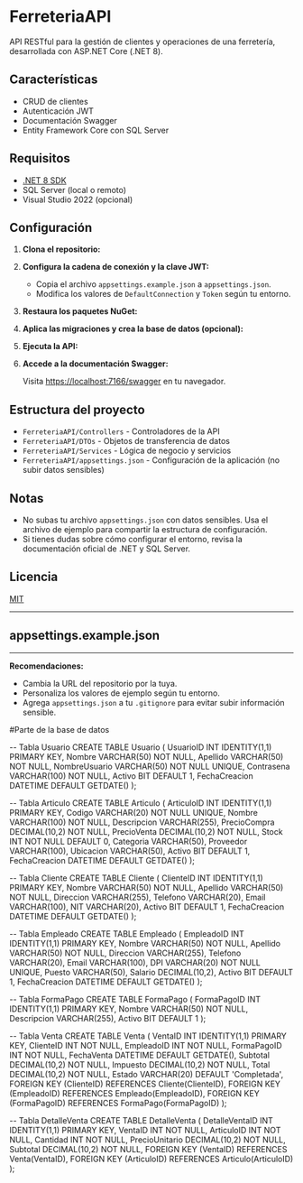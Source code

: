 # FerreteriaAPI

API RESTful para la gestión de clientes y operaciones de una ferretería, desarrollada con ASP.NET Core (.NET 8).

## Características

- CRUD de clientes
- Autenticación JWT
- Documentación Swagger
- Entity Framework Core con SQL Server

## Requisitos

- [.NET 8 SDK](https://dotnet.microsoft.com/download/dotnet/8.0)
- SQL Server (local o remoto)
- Visual Studio 2022 (opcional)

## Configuración

1. **Clona el repositorio:**

   
2. **Configura la cadena de conexión y la clave JWT:**

   - Copia el archivo `appsettings.example.json` a `appsettings.json`.
   - Modifica los valores de `DefaultConnection` y `Token` según tu entorno.

3. **Restaura los paquetes NuGet:**

   
4. **Aplica las migraciones y crea la base de datos (opcional):**

   
5. **Ejecuta la API:**

   
6. **Accede a la documentación Swagger:**

   Visita [https://localhost:7166/swagger](https://localhost:7166/swagger) en tu navegador.

## Estructura del proyecto

- `FerreteriaAPI/Controllers` - Controladores de la API
- `FerreteriaAPI/DTOs` - Objetos de transferencia de datos
- `FerreteriaAPI/Services` - Lógica de negocio y servicios
- `FerreteriaAPI/appsettings.json` - Configuración de la aplicación (no subir datos sensibles)

## Notas

- No subas tu archivo `appsettings.json` con datos sensibles. Usa el archivo de ejemplo para compartir la estructura de configuración.
- Si tienes dudas sobre cómo configurar el entorno, revisa la documentación oficial de .NET y SQL Server.

## Licencia

[MIT](LICENSE)

---

## appsettings.example.json

---

**Recomendaciones:**
- Cambia la URL del repositorio por la tuya.
- Personaliza los valores de ejemplo según tu entorno.
- Agrega `appsettings.json` a tu `.gitignore` para evitar subir información sensible.

#Parte de la base de datos

-- Tabla Usuario
CREATE TABLE Usuario (
    UsuarioID INT IDENTITY(1,1) PRIMARY KEY,
    Nombre VARCHAR(50) NOT NULL,
    Apellido VARCHAR(50) NOT NULL,
    NombreUsuario VARCHAR(50) NOT NULL UNIQUE,
    Contrasena VARCHAR(100) NOT NULL,
    Activo BIT DEFAULT 1,
    FechaCreacion DATETIME DEFAULT GETDATE()
);

-- Tabla Articulo
CREATE TABLE Articulo (
    ArticuloID INT IDENTITY(1,1) PRIMARY KEY,
    Codigo VARCHAR(20) NOT NULL UNIQUE,
    Nombre VARCHAR(100) NOT NULL,
    Descripcion VARCHAR(255),
    PrecioCompra DECIMAL(10,2) NOT NULL,
    PrecioVenta DECIMAL(10,2) NOT NULL,
    Stock INT NOT NULL DEFAULT 0,
    Categoria VARCHAR(50),
    Proveedor VARCHAR(100),
    Ubicacion VARCHAR(50),
    Activo BIT DEFAULT 1,
    FechaCreacion DATETIME DEFAULT GETDATE()
);

-- Tabla Cliente
CREATE TABLE Cliente (
    ClienteID INT IDENTITY(1,1) PRIMARY KEY,
    Nombre VARCHAR(50) NOT NULL,
    Apellido VARCHAR(50) NOT NULL,
    Direccion VARCHAR(255),
    Telefono VARCHAR(20),
    Email VARCHAR(100),
    NIT VARCHAR(20),
    Activo BIT DEFAULT 1,
    FechaCreacion DATETIME DEFAULT GETDATE()
);

-- Tabla Empleado
CREATE TABLE Empleado (
    EmpleadoID INT IDENTITY(1,1) PRIMARY KEY,
    Nombre VARCHAR(50) NOT NULL,
    Apellido VARCHAR(50) NOT NULL,
    Direccion VARCHAR(255),
    Telefono VARCHAR(20),
    Email VARCHAR(100),
    DPI VARCHAR(20) NOT NULL UNIQUE,
    Puesto VARCHAR(50),
    Salario DECIMAL(10,2),
    Activo BIT DEFAULT 1,
    FechaCreacion DATETIME DEFAULT GETDATE()
);

-- Tabla FormaPago
CREATE TABLE FormaPago (
    FormaPagoID INT IDENTITY(1,1) PRIMARY KEY,
    Nombre VARCHAR(50) NOT NULL,
    Descripcion VARCHAR(255),
    Activo BIT DEFAULT 1
);

-- Tabla Venta
CREATE TABLE Venta (
    VentaID INT IDENTITY(1,1) PRIMARY KEY,
    ClienteID INT NOT NULL,
    EmpleadoID INT NOT NULL,
    FormaPagoID INT NOT NULL,
    FechaVenta DATETIME DEFAULT GETDATE(),
    Subtotal DECIMAL(10,2) NOT NULL,
    Impuesto DECIMAL(10,2) NOT NULL,
    Total DECIMAL(10,2) NOT NULL,
    Estado VARCHAR(20) DEFAULT 'Completada',
    FOREIGN KEY (ClienteID) REFERENCES Cliente(ClienteID),
    FOREIGN KEY (EmpleadoID) REFERENCES Empleado(EmpleadoID),
    FOREIGN KEY (FormaPagoID) REFERENCES FormaPago(FormaPagoID)
);

-- Tabla DetalleVenta
CREATE TABLE DetalleVenta (
    DetalleVentaID INT IDENTITY(1,1) PRIMARY KEY,
    VentaID INT NOT NULL,
    ArticuloID INT NOT NULL,
    Cantidad INT NOT NULL,
    PrecioUnitario DECIMAL(10,2) NOT NULL,
    Subtotal DECIMAL(10,2) NOT NULL,
    FOREIGN KEY (VentaID) REFERENCES Venta(VentaID),
    FOREIGN KEY (ArticuloID) REFERENCES Articulo(ArticuloID)
);

